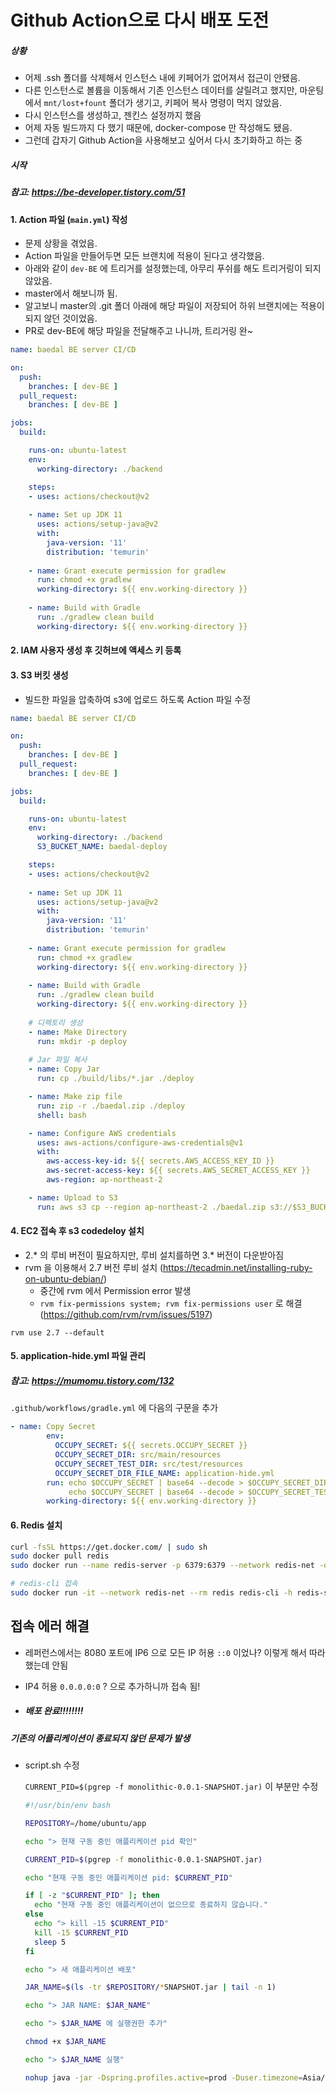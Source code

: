 # Github Action으로 다시 배포 도전

##### 상황

- 어제 .ssh 폴더를 삭제해서 인스턴스 내에 키페어가 없어져서 접근이 안됐음.
- 다른 인스턴스로 볼륨을 이동해서 기존 인스턴스 데이터를 살릴려고 했지만, 마운팅에서 `mnt/lost+fount` 폴더가 생기고, 키페어 복사 명령이 먹지 않았음.
- 다시 인스턴스를 생성하고, 젠킨스 설정까지 했음
- 어제 자동 빌드까지 다 했기 때문에, docker-compose 만 작성해도 됐음.
- 그런데 갑자기 Github Action을 사용해보고 싶어서 다시 초기화하고 하는 중



##### 시작

##### 참고: https://be-developer.tistory.com/51

#### 1. Action 파일 (`main.yml`) 작성

- 문제 상황을 겪었음.
- Action 파일을 만들어두면 모든 브랜치에 적용이 된다고 생각했음.
- 아래와 같이 `dev-BE` 에 트리거를 설정했는데, 아무리 푸쉬를 해도 트리거링이 되지 않았음.
- master에서 해보니까 됨.
- 알고보니 master의 .git 폴더 아래에 해당 파일이 저장되어 하위 브랜치에는 적용이 되지 않던 것이었음.
- PR로 dev-BE에 해당 파일을 전달해주고 나니까, 트리거링 완~

```yaml
name: baedal BE server CI/CD

on:
  push:
    branches: [ dev-BE ]
  pull_request:
    branches: [ dev-BE ]

jobs:
  build:

    runs-on: ubuntu-latest
    env:
      working-directory: ./backend

    steps:
    - uses: actions/checkout@v2
    
    - name: Set up JDK 11
      uses: actions/setup-java@v2
      with:
        java-version: '11'
        distribution: 'temurin'
        
    - name: Grant execute permission for gradlew
      run: chmod +x gradlew
      working-directory: ${{ env.working-directory }}
    
    - name: Build with Gradle
      run: ./gradlew clean build
      working-directory: ${{ env.working-directory }}
```



#### 2. IAM 사용자 생성 후 깃허브에 액세스 키 등록

#### 3. S3 버킷 생성

- 빌드한 파일을 압축하여 s3에 업로드 하도록 Action 파일 수정

```yaml
name: baedal BE server CI/CD

on:
  push:
    branches: [ dev-BE ]
  pull_request:
    branches: [ dev-BE ]

jobs:
  build:

    runs-on: ubuntu-latest
    env:
      working-directory: ./backend
      S3_BUCKET_NAME: baedal-deploy

    steps:
    - uses: actions/checkout@v2
    
    - name: Set up JDK 11
      uses: actions/setup-java@v2
      with:
        java-version: '11'
        distribution: 'temurin'
        
    - name: Grant execute permission for gradlew
      run: chmod +x gradlew
      working-directory: ${{ env.working-directory }}
    
    - name: Build with Gradle
      run: ./gradlew clean build
      working-directory: ${{ env.working-directory }}
      
    # 디렉토리 생성
    - name: Make Directory
      run: mkdir -p deploy
        
    # Jar 파일 복사
    - name: Copy Jar
      run: cp ./build/libs/*.jar ./deploy

    - name: Make zip file
      run: zip -r ./baedal.zip ./deploy
      shell: bash

    - name: Configure AWS credentials
      uses: aws-actions/configure-aws-credentials@v1
      with:
        aws-access-key-id: ${{ secrets.AWS_ACCESS_KEY_ID }}
        aws-secret-access-key: ${{ secrets.AWS_SECRET_ACCESS_KEY }}
        aws-region: ap-northeast-2

    - name: Upload to S3
      run: aws s3 cp --region ap-northeast-2 ./baedal.zip s3://$S3_BUCKET_NAME/

```



#### 4. EC2 접속 후 s3 codedeloy 설치

- 2.* 의 루비 버전이 필요하지만, 루비 설치를하면 3.* 버전이 다운받아짐
- rvm 을 이용해서 2.7 버전 루비 설치 (https://tecadmin.net/installing-ruby-on-ubuntu-debian/)
  - 중간에 rvm 에서 Permission error 발생
  - `rvm fix-permissions system; rvm fix-permissions user` 로 해결 (https://github.com/rvm/rvm/issues/5197)

`rvm use 2.7 --default `



#### 5. application-hide.yml 파일 관리

##### 참고: https://mumomu.tistory.com/132

`.github/workflows/gradle.yml` 에 다음의 구문을 추가

```yaml
- name: Copy Secret
        env:
          OCCUPY_SECRET: ${{ secrets.OCCUPY_SECRET }}
          OCCUPY_SECRET_DIR: src/main/resources
          OCCUPY_SECRET_TEST_DIR: src/test/resources
          OCCUPY_SECRET_DIR_FILE_NAME: application-hide.yml
        run: echo $OCCUPY_SECRET | base64 --decode > $OCCUPY_SECRET_DIR/$OCCUPY_SECRET_DIR_FILE_NAME && 
             echo $OCCUPY_SECRET | base64 --decode > $OCCUPY_SECRET_TEST_DIR/$OCCUPY_SECRET_DIR_FILE_NAME
        working-directory: ${{ env.working-directory }}
```



#### 6. Redis 설치

```bash
curl -fsSL https://get.docker.com/ | sudo sh
sudo docker pull redis
sudo docker run --name redis-server -p 6379:6379 --network redis-net -d redis redis-server --appendonly yes

# redis-cli 접속
sudo docker run -it --network redis-net --rm redis redis-cli -h redis-server
```



## 접속 에러 해결

- 레퍼런스에서는 8080 포트에 IP6 으로 모든 IP 허용 `::0` 이었나? 이렇게 해서 따라했는데 안됨

- IP4 허용 `0.0.0.0:0` ? 으로 추가하니까 접속 됨!

- ##### 배포 완료!!!!!!!!



##### 기존의 어플리케이션이 종료되지 않던 문제가 발생

- script.sh 수정

  `CURRENT_PID=$(pgrep -f monolithic-0.0.1-SNAPSHOT.jar)` 이 부분만 수정

  ```sh
  #!/usr/bin/env bash
  
  REPOSITORY=/home/ubuntu/app
  
  echo "> 현재 구동 중인 애플리케이션 pid 확인"
  
  CURRENT_PID=$(pgrep -f monolithic-0.0.1-SNAPSHOT.jar)
  
  echo "현재 구동 중인 애플리케이션 pid: $CURRENT_PID"
  
  if [ -z "$CURRENT_PID" ]; then
    echo "현재 구동 중인 애플리케이션이 없으므로 종료하지 않습니다."
  else
    echo "> kill -15 $CURRENT_PID"
    kill -15 $CURRENT_PID
    sleep 5
  fi
  
  echo "> 새 애플리케이션 배포"
  
  JAR_NAME=$(ls -tr $REPOSITORY/*SNAPSHOT.jar | tail -n 1)
  
  echo "> JAR NAME: $JAR_NAME"
  
  echo "> $JAR_NAME 에 실행권한 추가"
  
  chmod +x $JAR_NAME
  
  echo "> $JAR_NAME 실행"
  
  nohup java -jar -Dspring.profiles.active=prod -Duser.timezone=Asia/Seoul $JAR_NAME >> $REPOSITORY/nohup.out 2>&1 &
  ```

  
